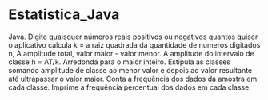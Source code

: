 # Estatistica_Java

Java. Digite quaisquer números reais positivos ou negativos quantos quiser
o aplicativo calcula k = a raiz quadrada da quantidade de numeros digitados n,
A amplitude total, valor maior - valor menor.
A amplitude do intervalo de classe h = AT/k.
Arredonda para o maior inteiro.
Estipula as classes somando amplitude de classe ao menor valor 
e depois ao valor resultante até ultrapassar o valor maior.
Conta a frequência dos dados da amostra em cada classe.
Imprime a frequência percentual dos dados em cada classe.
